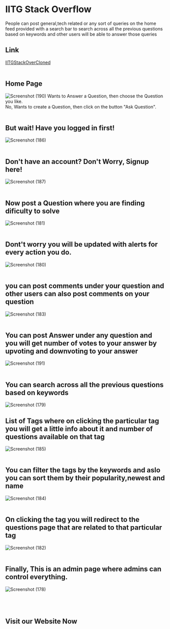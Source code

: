 # IITG Stack Overflow
People can post general,tech related or any sort of queries on the home feed provided with a search bar to search across all the previous questions based on keywords and other users will be able to answer those queries
## Link
[IITGStackOverCloned](https://stack-over-cloned.netlify.app/)
<br/>
<br/>
## Home Page
![Screenshot (190)](https://user-images.githubusercontent.com/84262266/125185174-c7096c80-e240-11eb-9e82-80ed7b01e06b.png)
Wants to Answer a Question, then choose the Question you like.<br/>
No, Wants to create a Question, then click on the button "Ask Question".
<br/>
<br/>
## But wait! Have you logged in first!
![Screenshot (186)](https://user-images.githubusercontent.com/84262266/125185282-a8f03c00-e241-11eb-956f-2a50a4f875c0.png)
<br/>
<br/>
## Don't have an account? Don't Worry, Signup here!
![Screenshot (187)](https://user-images.githubusercontent.com/84262266/125185285-af7eb380-e241-11eb-878b-ce41685bb41e.png)
<br/>
<br/>
## Now post a Question where you are finding dificulty to solve
![Screenshot (181)](https://user-images.githubusercontent.com/84262266/125185294-bc030c00-e241-11eb-9dc7-b98df9e7c3f1.png)
<br/>
<br/>
## Dont't worry you will be updated with alerts for every action you do.
![Screenshot (180)](https://user-images.githubusercontent.com/84262266/125185301-c4f3dd80-e241-11eb-9f3d-4921414c5927.png)
<br/>
<br/>
## you can post comments under your question and other users can also post comments on your question 
![Screenshot (183)](https://user-images.githubusercontent.com/84262266/125185306-cf15dc00-e241-11eb-833a-5f8b06cd648a.png)
<br/>
<br/>
## You can post Answer under any question and you will get number of votes to your answer by upvoting and downvoting to your answer 
![Screenshot (191)](https://user-images.githubusercontent.com/84262266/125185766-477d9c80-e244-11eb-8272-71beca51bd22.png)
<br/>
<br/>
## You can search across all the previous questions based on keywords
![Screenshot (179)](https://user-images.githubusercontent.com/84262266/125185774-52383180-e244-11eb-8245-1d34442ff0fb.png)
## List of Tags where on clicking the particular tag you will get a little info about it and number of questions available on that tag
![Screenshot (185)](https://user-images.githubusercontent.com/84262266/125185777-582e1280-e244-11eb-8131-909ac2225c89.png)
<br/>
<br/>
## You can filter the tags by the keywords and aslo you can sort them by their popularity,newest and name
![Screenshot (184)](https://user-images.githubusercontent.com/84262266/125185786-64b26b00-e244-11eb-8052-2afd1da26a10.png)
<br/>
<br/>
## On clicking the tag you will redirect to the questions page that are related to that particular tag 
![Screenshot (182)](https://user-images.githubusercontent.com/84262266/125185794-68de8880-e244-11eb-8209-ccae8190d9e8.png)
<br/>
<br/>
## Finally, This is an admin page where admins can control everything.
![Screenshot (178)](https://user-images.githubusercontent.com/84262266/125185802-7562e100-e244-11eb-8fbe-388a71d9e168.png)
<br/>
<br/>
<br/>
<br/>
## Visit our Website Now


